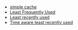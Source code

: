 - [simple cache](bin/simple_cache_example.dart)
- [Least Frequently Used](bin/lfu.dart)
- [Least recently used](bin/lru.dart)
- [Time aware least recently used](bin/tlru.dart)
